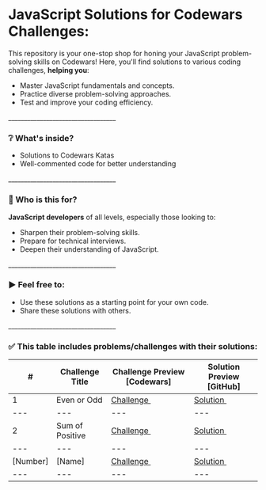 # JavaScript Solutions for Codewars Challenges:

This repository is your one-stop shop for honing your JavaScript problem-solving skills on Codewars! Here, you'll find solutions to various coding challenges, **helping you**:
- Master JavaScript fundamentals and concepts.
- Practice diverse problem-solving approaches.
- Test and improve your coding efficiency.
<p>__________________________________</p>     

### ❔ What's inside?
- Solutions to Codewars Katas
- Well-commented code for better understanding
<p>__________________________________</p>     

### 🚩 Who is this for?
**JavaScript developers** of all levels, especially those looking to:
- Sharpen their problem-solving skills.
- Prepare for technical interviews.
- Deepen their understanding of JavaScript.
<p>__________________________________</p>     

### ▶ Feel free to:
- Use these solutions as a starting point for your own code.
- Share these solutions with others.
<p>__________________________________</p>     

### ✅ This table includes problems/challenges with their solutions: 

| # | Challenge Title | Challenge Preview [Codewars] | Solution Preview [GitHub] |
|---|---|---|---|
| 1 | Even or Odd | <a href="https://www.codewars.com/kata/53da3dbb4a5168369a0000fe" title="Preview the Codewars Challenge">Challenge <img src="https://github.com/Ahmed-Maher77/Kasper_Template/assets/112467034/bded4679-40d0-4053-98d6-e313fc1b6e43" width="10" height="10"></a> | <a href="https://github.com/Ahmed-Maher77/JavaScript-Problem-Solving-Codewars/blob/main/%5B1%5Deven-or-odd.js" title="Even or Odd">Solution <img src="https://github.com/Ahmed-Maher77/Kasper_Template/assets/112467034/bded4679-40d0-4053-98d6-e313fc1b6e43" width="10" height="10"></a> |
|---|---|---|---|
| 2 | Sum of Positive | <a href="https://www.codewars.com/kata/5715eaedb436cf5606000381" title="Preview the Challenge on Codewars">Challenge <img src="https://github.com/Ahmed-Maher77/Kasper_Template/assets/112467034/bded4679-40d0-4053-98d6-e313fc1b6e43" width="10" height="10"></a> | <a href="https://github.com/Ahmed-Maher77/JavaScript-Problem-Solving-Codewars/blob/main/%5B2%5Dsum-of-positive.js" title="Sum of Positive">Solution <img src="https://github.com/Ahmed-Maher77/Kasper_Template/assets/112467034/bded4679-40d0-4053-98d6-e313fc1b6e43" width="10" height="10"></a> |
|---|---|---|---|
| [Number] | [Name] | <a href="[kata_Link]" title="Preview the Challenge on Codewars">Challenge <img src="https://github.com/Ahmed-Maher77/Kasper_Template/assets/112467034/bded4679-40d0-4053-98d6-e313fc1b6e43" width="10" height="10"></a> | <a href="[solution_Link]" title="[Name]">Solution <img src="https://github.com/Ahmed-Maher77/Kasper_Template/assets/112467034/bded4679-40d0-4053-98d6-e313fc1b6e43" width="10" height="10"></a> |
|---|---|---|---|
